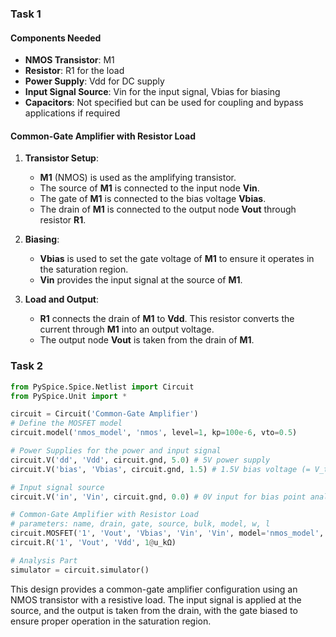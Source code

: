### Task 1

#### Components Needed
- **NMOS Transistor**: M1
- **Resistor**: R1 for the load
- **Power Supply**: Vdd for DC supply
- **Input Signal Source**: Vin for the input signal, Vbias for biasing
- **Capacitors**: Not specified but can be used for coupling and bypass applications if required

#### Common-Gate Amplifier with Resistor Load
1. **Transistor Setup**:
   - **M1** (NMOS) is used as the amplifying transistor.
   - The source of **M1** is connected to the input node **Vin**.
   - The gate of **M1** is connected to the bias voltage **Vbias**.
   - The drain of **M1** is connected to the output node **Vout** through resistor **R1**.

2. **Biasing**:
   - **Vbias** is used to set the gate voltage of **M1** to ensure it operates in the saturation region.
   - **Vin** provides the input signal at the source of **M1**.

3. **Load and Output**:
   - **R1** connects the drain of **M1** to **Vdd**. This resistor converts the current through **M1** into an output voltage.
   - The output node **Vout** is taken from the drain of **M1**.

### Task 2

```python
from PySpice.Spice.Netlist import Circuit
from PySpice.Unit import *

circuit = Circuit('Common-Gate Amplifier')
# Define the MOSFET model
circuit.model('nmos_model', 'nmos', level=1, kp=100e-6, vto=0.5)

# Power Supplies for the power and input signal
circuit.V('dd', 'Vdd', circuit.gnd, 5.0) # 5V power supply
circuit.V('bias', 'Vbias', circuit.gnd, 1.5) # 1.5V bias voltage (= V_th + 1.0 = 0.5 + 1.0)

# Input signal source
circuit.V('in', 'Vin', circuit.gnd, 0.0) # 0V input for bias point analysis

# Common-Gate Amplifier with Resistor Load
# parameters: name, drain, gate, source, bulk, model, w, l
circuit.MOSFET('1', 'Vout', 'Vbias', 'Vin', 'Vin', model='nmos_model', w=50e-6, l=1e-6)
circuit.R('1', 'Vout', 'Vdd', 1@u_kΩ)

# Analysis Part
simulator = circuit.simulator()
```

This design provides a common-gate amplifier configuration using an NMOS transistor with a resistive load. The input signal is applied at the source, and the output is taken from the drain, with the gate biased to ensure proper operation in the saturation region.
